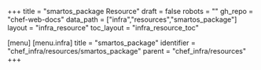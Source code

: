 +++
title = "smartos_package Resource"
draft = false
robots = ""
gh_repo = "chef-web-docs"
data_path = ["infra","resources","smartos_package"]
layout = "infra_resource"
toc_layout = "infra_resource_toc"

[menu]
  [menu.infra]
    title = "smartos_package"
    identifier = "chef_infra/resources/smartos_package"
    parent = "chef_infra/resources"
+++

<!-- The contents of this page are automatically generated from the smartos_package.yaml file in the data directory. -->
<!-- To suggest a change, edit the https://github.com/chef/chef/blob/main/lib/chef/resource/smartos_package.rb file
      and submit a pull request to the https://github.com/chef/chef repository. -->
